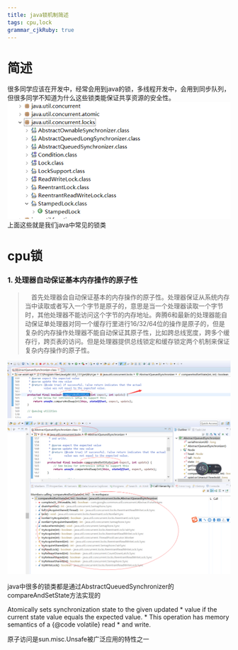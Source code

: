 ```yaml
---
title: java锁机制简述
tags: cpu,lock
grammar_cjkRuby: true
---
```


# 简述
很多同学应该在开发中，经常会用到java的锁，多线程开发中，会用到同步队列，但很多同学不知道为什么这些锁类能保证共享资源的安全性。
![enter description here][1]
上面这些就是我们java中常见的锁类








#  cpu锁

### 1.  处理器自动保证基本内存操作的原子性
> &ensp;&ensp;首先处理器会自动保证基本的内存操作的原子性。处理器保证从系统内存当中读取或者写入一个字节是原子的，意思是当一个处理器读取一个字节时，其他处理器不能访问这个字节的内存地址。奔腾6和最新的处理器能自动保证单处理器对同一个缓存行里进行16/32/64位的操作是原子的，但是复杂的内存操作处理器不能自动保证其原子性，比如跨总线宽度，跨多个缓存行，跨页表的访问。但是处理器提供总线锁定和缓存锁定两个机制来保证复杂内存操作的原子性。 


![enter description here][2]
![enter description here][3]


  java中很多的锁类都是通过AbstractQueuedSynchronizer的compareAndSetState方法实现的
  
  Atomically sets synchronization state to the given updated
     * value if the current state value equals the expected value.
     * This operation has memory semantics of a {@code volatile} read
     * and write.


  原子访问是sun.misc.Unsafe被广泛应用的特性之一


  [1]: ./images/1511939770516.jpg
  [2]: ./images/1511938607669.jpg
  [3]: ./images/1511938828714.jpg